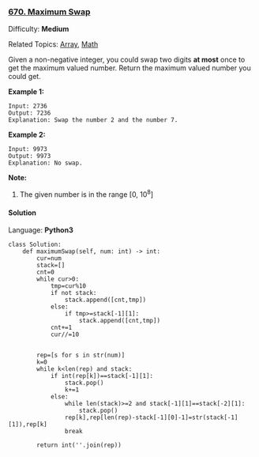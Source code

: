 ### [670\. Maximum Swap](https://leetcode.com/problems/maximum-swap/)

Difficulty: **Medium**  

Related Topics: [Array](https://leetcode.com/tag/array/), [Math](https://leetcode.com/tag/math/)


Given a non-negative integer, you could swap two digits **at most** once to get the maximum valued number. Return the maximum valued number you could get.

**Example 1:**  

```
Input: 2736
Output: 7236
Explanation: Swap the number 2 and the number 7.
```

**Example 2:**  

```
Input: 9973
Output: 9973
Explanation: No swap.
```

**Note:**  

1.  The given number is in the range [0, 10<sup>8</sup>]


#### Solution

Language: **Python3**

```python3
class Solution:
    def maximumSwap(self, num: int) -> int:
        cur=num
        stack=[]
        cnt=0
        while cur>0:
            tmp=cur%10
            if not stack:
                stack.append([cnt,tmp])
            else:
                if tmp>=stack[-1][1]:
                    stack.append([cnt,tmp])
            cnt+=1
            cur//=10
        
        
        rep=[s for s in str(num)]
        k=0
        while k<len(rep) and stack:
            if int(rep[k])==stack[-1][1]:
                stack.pop()
                k+=1
            else:
                while len(stack)>=2 and stack[-1][1]==stack[-2][1]:
                    stack.pop()
                rep[k],rep[len(rep)-stack[-1][0]-1]=str(stack[-1][1]),rep[k]
                break
        
        return int(''.join(rep))
            
        
```